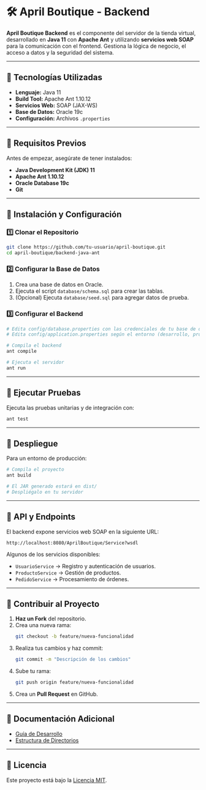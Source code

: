 # 🛠️ April Boutique - Backend

**April Boutique Backend** es el componente del servidor de la tienda virtual, desarrollado en **Java 11** con **Apache Ant** y utilizando **servicios web SOAP** para la comunicación con el frontend. Gestiona la lógica de negocio, el acceso a datos y la seguridad del sistema.

---

## 🚀 Tecnologías Utilizadas

- **Lenguaje:** Java 11
- **Build Tool:** Apache Ant 1.10.12
- **Servicios Web:** SOAP (JAX-WS)
- **Base de Datos:** Oracle 19c
- **Configuración:** Archivos `.properties`

---

## 📌 Requisitos Previos

Antes de empezar, asegúrate de tener instalados:

- **Java Development Kit (JDK) 11**
- **Apache Ant 1.10.12**
- **Oracle Database 19c**
- **Git**

---

## 📌 Instalación y Configuración

### **1️⃣ Clonar el Repositorio**
```sh
git clone https://github.com/tu-usuario/april-boutique.git
cd april-boutique/backend-java-ant
```

### **2️⃣ Configurar la Base de Datos**

1. Crea una base de datos en Oracle.
2. Ejecuta el script `database/schema.sql` para crear las tablas.
3. (Opcional) Ejecuta `database/seed.sql` para agregar datos de prueba.

### **3️⃣ Configurar el Backend**
```sh
# Edita config/database.properties con las credenciales de tu base de datos
# Edita config/application.properties según el entorno (desarrollo, producción, etc.)

# Compila el backend
ant compile

# Ejecuta el servidor
ant run
```

---

## 📌 Ejecutar Pruebas

Ejecuta las pruebas unitarias y de integración con:
```sh
ant test
```

---

## 📌 Despliegue

Para un entorno de producción:

```sh
# Compila el proyecto
ant build

# El JAR generado estará en dist/
# Despliégalo en tu servidor
```

---

## 📌 API y Endpoints

El backend expone servicios web SOAP en la siguiente URL:

```
http://localhost:8080/AprilBoutique/Service?wsdl
```

Algunos de los servicios disponibles:

- `UsuarioService` → Registro y autenticación de usuarios.
- `ProductoService` → Gestión de productos.
- `PedidoService` → Procesamiento de órdenes.

---

## 📌 Contribuir al Proyecto

1. **Haz un Fork** del repositorio.
2. Crea una nueva rama:
   ```sh
   git checkout -b feature/nueva-funcionalidad
   ```
3. Realiza tus cambios y haz commit:
   ```sh
   git commit -m "Descripción de los cambios"
   ```
4. Sube tu rama:
   ```sh
   git push origin feature/nueva-funcionalidad
   ```
5. Crea un **Pull Request** en GitHub.

---

## 📌 Documentación Adicional

- [Guía de Desarrollo](../docs/backend-desarrollo.md)
- [Estructura de Directorios](../docs/backend-estructura.md)

---

## 📌 Licencia

Este proyecto está bajo la [Licencia MIT](../LICENSE).

